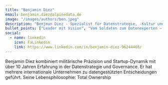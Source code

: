 ```yaml
---
title: "Benjamin Diez"
email: benjamin.diez@alpinedata.de
image: "/images/authors/ben.jpeg"
description: "Benjman Diez - Spezialist für Datenstrategie, -Kultur und -Governance"
bullet_points: ["Leader mit Vision", "Vom Soldaten zum Datenexperten – taktische Exzellenz für Ihre Datenstrategie", "Finanz und Steuerungsprofi ", "Als neu gewordener Vater ist ihm kein Witz zu schlecht"]
social:
  - name: linkedin
    icon: FaLinkedin
    link: https://www.linkedin.com/in/benjamin-diez-96244468/
---
```


Benjamin Diez kombiniert militärische Präzision und Startup-Dynamik mit über 10 Jahren Erfahrung in der Datenstrategie und Governance. Er hat mehrere internationale Unternehmen zu datengestützten Entscheidungen geführt. Seine Lebensphilosophie: Total Ownership 
